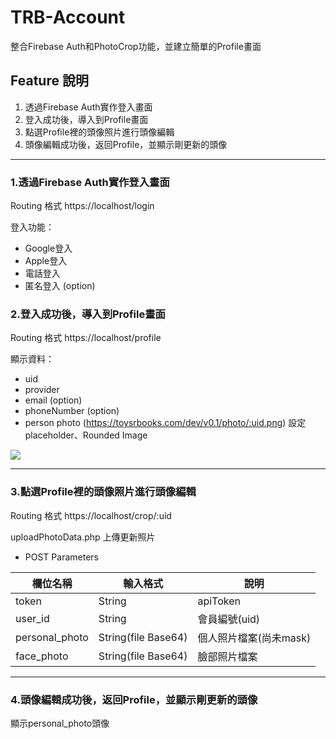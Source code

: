 # TRB-Account

整合Firebase Auth和PhotoCrop功能，並建立簡單的Profile畫面

## Feature 說明

1. 透過Firebase Auth實作登入畫面
2. 登入成功後，導入到Profile畫面
3. 點選Profile裡的頭像照片進行頭像編輯
4. 頭像編輯成功後，返回Profile，並顯示剛更新的頭像

---

### 1.透過Firebase Auth實作登入畫面

Routing 格式 https://localhost/login

登入功能：
- Google登入
- Apple登入
- 電話登入
- 匿名登入 (option)


### 2.登入成功後，導入到Profile畫面

Routing 格式 https://localhost/profile

顯示資料：
- uid
- provider
- email (option)
- phoneNumber (option)
- person photo (https://toysrbooks.com/dev/v0.1/photo/:uid.png)
設定 placeholder、Rounded Image

![](https://i.imgur.com/xudwN5o.png)


---
### 3.點選Profile裡的頭像照片進行頭像編輯

Routing 格式 https://localhost/crop/:uid

uploadPhotoData.php 上傳更新照片
- POST Parameters

| 欄位名稱 | 輸入格式 | 說明 |
| -- | -- | -- |
| token | String | apiToken |
| user_id | String | 會員編號(uid) |
| personal_photo | String(file Base64) | 個人照片檔案(尚未mask) |
| face_photo | String(file Base64) | 臉部照片檔案 |


---
### 4.頭像編輯成功後，返回Profile，並顯示剛更新的頭像

顯示personal_photo頭像
